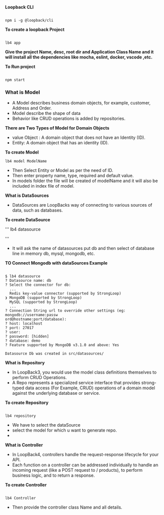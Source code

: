 **Loopback CLI**

```

npm i -g @loopback/cli

```

**To create a loopback Project**

```

lb4 app

```

**Give the project Name, desc, root dir and Application Class Name and it will install all the dependencies like mocha, eslint, docker, vscode ,etc.**


**To Run project**

```

npm start

```

### What is Model

- A Model describes business domain objects, for example, customer, Address and Order.
- Model describe the shape of data
- Behavior like CRUD operations is added by repositories.

**There are Two Types of Model for Domain Objects**

  - value Object : A domain object that does not have an Identity (ID).
  - Entity: A domain object that has an identity (ID).


**To create Model**

```
lb4 model ModelName
```

  - Then Select Entity or Model as per the need of ID.
  - Then enter property name, type, required and default value.
  - In models folder the file will be created of modelName and it will also be included in index file of model.


**What is DataSources**

- DataSources are LoopBacks way of connecting to various sources of data, such as databases.


**To create DataSource**

'''
lb4 datasource

'''
  - It will ask the name of datasources put db and then select of database line in memory db, mysql, mongodb, etc.



**TO Connect Mongodb with dataSources Example**

```

$ lb4 datasource
? Datasource name: db
? Select the connector for db:
  ...
  Redis key-value connector (supported by StrongLoop)
❯ MongoDB (supported by StrongLoop)
  MySQL (supported by StrongLoop)
  ...
? Connection String url to override other settings (eg: mongodb://username:passw
ord@hostname:port/database):
? host: localhost
? port: 27017
? user:
? password: [hidden]
? database: demo
? Feature supported by MongoDB v3.1.0 and above: Yes

Datasource Db was created in src/datasources/

```

**What is Repository**

  - In LoopBack3, you would use the model class definitions themselves to perform CRUD Operations.
  - A Repo represents a specialized service interface that provides strong-typed data access (For Example, CRUD) operations of a domain model against the underlying database or service.


**To create Repository**

```

lb4 repository

```

  - We have to select the dataSource
  - select the model for which u want to generate repo.
  -


**What is Controller**

  - In LoopBack4, controllers handle the request-response lifecycle for your API.
  - Each function on a controller can be addressed individually to handle an incoming request (like a POST request to / products), to perform business logic, and to return a response.


**To create Controller**

```

lb4 Controller

```

  - Then provide the controller class Name and all details.
